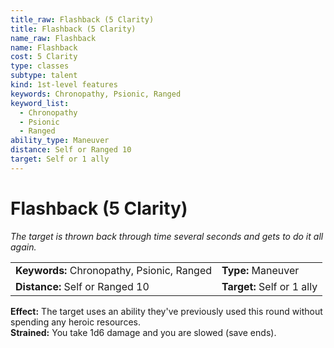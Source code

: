 ```yaml
---
title_raw: Flashback (5 Clarity)
title: Flashback (5 Clarity)
name_raw: Flashback
name: Flashback
cost: 5 Clarity
type: classes
subtype: talent
kind: 1st-level features
keywords: Chronopathy, Psionic, Ranged
keyword_list:
  - Chronopathy
  - Psionic
  - Ranged
ability_type: Maneuver
distance: Self or Ranged 10
target: Self or 1 ally
---
```


# Flashback (5 Clarity)

*The target is thrown back through time several seconds and gets to do it all again.*

|                                            |                            |
| :----------------------------------------- | :------------------------- |
| **Keywords:** Chronopathy, Psionic, Ranged | **Type:** Maneuver         |
| **Distance:** Self or Ranged 10            | **Target:** Self or 1 ally |

**Effect:** The target uses an ability they've previously used this round without spending any heroic resources.\
**Strained:** You take 1d6 damage and you are slowed (save ends).
